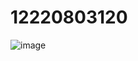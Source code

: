 # 12220803120
![image](https://github.com/Smritigoyal07/12220803120/assets/85681121/62086b15-abe8-499c-85fd-03427fedb937)
